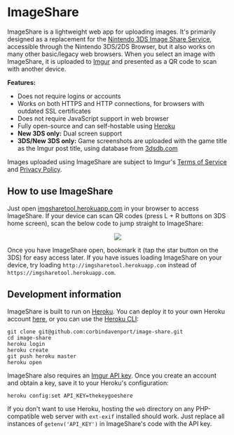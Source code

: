 # ImageShare
ImageShare is a lightweight web app for uploading images. It's primarily designed as a replacement for the [Nintendo 3DS Image Share Service](https://www.nintendo.co.za/Hardware/Nintendo-3DS-Family/Download-Content/Nintendo-3DS-Image-Share-service/Nintendo-3DS-Image-Share-service-765563.html), accessible through the Nintendo 3DS/2DS Browser, but it also works on many other basic/legacy web browsers. When you select an image with ImageShare, it is uploaded to [Imgur](https://imgur.com) and presented as a QR code to scan with another device.

**Features:**
- Does not require logins or accounts
- Works on both HTTPS and HTTP connections, for browsers with outdated SSL certificates
- Does not require JavaScript support in web browser
- Fully open-source and can self-hostable using [Heroku](https://heroku.com)
- **New 3DS only:** Dual screen support
- **3DS/New 3DS only:** Game screenshots are uploaded with the game title as the Imgur post title, using database from [3dsdb.com](http://3dsdb.com/)

Images uploaded using ImageShare are subject to Imgur's [Terms of Service](https://imgur.com/tos) and [Privacy Policy](https://imgur.com/privacy).

## How to use ImageShare

Just open [imgsharetool.herokuapp.com](https://imgsharetool.herokuapp.com/) in your browser to access ImageShare. If your device can scan QR codes (press L + R buttons on 3DS home screen), scan the below code to jump straight to ImageShare:

<div align="center"><img src="https://i.imgur.com/SvoNgrU.png" /></div>

Once you have ImageShare open, bookmark it (tap the star button on the 3DS) for easy access later. If you have issues loading ImageShare on your device, try loading `http://imgsharetool.herokuapp.com` instead of `https://imgsharetool.herokuapp.com`.

## Development information

ImageShare is built to run on [Heroku](https://heroku.com). You can deploy it to your own Heroku account [here](https://heroku.com/deploy?template=https://github.com/corbindavenport/image-share), or you can use the [Heroku CLI](https://toolbelt.heroku.com/):

```
git clone git@github.com:corbindavenport/image-share.git
cd image-share
heroku login
heroku create
git push heroku master
heroku open
```

ImageShare also requires an [Imgur API key](https://api.imgur.com/oauth2/addclient). Once you create an account and obtain a key, save it to your Heroku's configuration:

```
heroku config:set API_KEY=thekeygoeshere
```

If you don't want to use Heroku, hosting the `web` directory on any PHP-compatible web server with `ext-exif` installed should work. Just replace all instances of `getenv('API_KEY')` in ImageShare's code with the API key.
